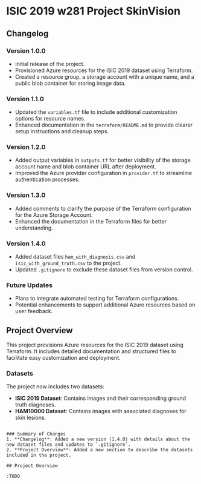 # ISIC 2019 w281 Project SkinVision

## Changelog

### Version 1.0.0
- Initial release of the project.
- Provisioned Azure resources for the ISIC 2019 dataset using Terraform.
- Created a resource group, a storage account with a unique name, and a public blob container for storing image data.

### Version 1.1.0
- Updated the `variables.tf` file to include additional customization options for resource names.
- Enhanced documentation in the `terraform/README.md` to provide clearer setup instructions and cleanup steps.

### Version 1.2.0
- Added output variables in `outputs.tf` for better visibility of the storage account name and blob container URL after deployment.
- Improved the Azure provider configuration in `provider.tf` to streamline authentication processes.

### Version 1.3.0
- Added comments to clarify the purpose of the Terraform configuration for the Azure Storage Account.
- Enhanced the documentation in the Terraform files for better understanding.

### Version 1.4.0
- Added dataset files `ham_with_diagnosis.csv` and `isic_with_ground_truth.csv` to the project.
- Updated `.gitignore` to exclude these dataset files from version control.

### Future Updates
- Plans to integrate automated testing for Terraform configurations.
- Potential enhancements to support additional Azure resources based on user feedback.

## Project Overview

This project provisions Azure resources for the ISIC 2019 dataset using Terraform. It includes detailed documentation and structured files to facilitate easy customization and deployment. 

### Datasets
The project now includes two datasets:
- **ISIC 2019 Dataset**: Contains images and their corresponding ground truth diagnoses.
- **HAM10000 Dataset**: Contains images with associated diagnoses for skin lesions.
```

### Summary of Changes
1. **Changelog**: Added a new version (1.4.0) with details about the new dataset files and updates to `.gitignore`.
2. **Project Overview**: Added a new section to describe the datasets included in the project.

## Project Overview

:TODO